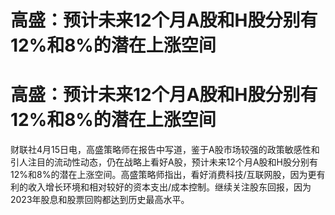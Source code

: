 # 高盛：预计未来12个月A股和H股分别有12%和8%的潜在上涨空间

# 高盛：预计未来12个月A股和H股分别有12%和8%的潜在上涨空间

财联社4月15日电，高盛策略师在报告中写道，鉴于A股市场较强的政策敏感性和引人注目的流动性动态，仍在战略上看好A股，预计未来12个月A股和H股分别有12%和8%的潜在上涨空间。高盛策略师指出，看好消费科技/互联网股，因为更有利的收入增长环境和相对较好的资本支出/成本控制。继续关注股东回报，因为2023年股息和股票回购都达到历史最高水平。

